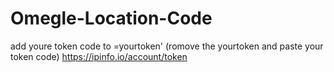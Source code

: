 # Omegle-Location-Code

add youre token code to =yourtoken' (romove the yourtoken and paste your token code)
https://ipinfo.io/account/token
